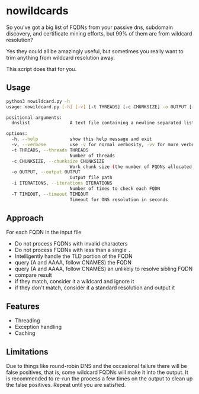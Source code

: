 # nowildcards

So you've got a big list of FQDNs from your passive dns, subdomain discovery, and certificate mining efforts, but 99% of them are from wildcard resolution?

Yes they could all be amazingly useful, but sometimes you really want to trim anything from wildcard resolution away.

This script does that for you.

## Usage

```bash
python3 nowildcard.py -h
usage: nowildcard.py [-h] [-v] [-t THREADS] [-c CHUNKSIZE] -o OUTPUT [-i ITERATIONS] [-T TIMEOUT] dnslist

positional arguments:
  dnslist               A text file containing a newline separated list of domain names

options:
  -h, --help            show this help message and exit
  -v, --verbose         use -v for normal verbosity, -vv for more verbosity, up to -vvvv
  -t THREADS, --threads THREADS
                        Number of threads
  -c CHUNKSIZE, --chunksize CHUNKSIZE
                        Work chunk size (the number of FQDNs allocated to each thread)
  -o OUTPUT, --output OUTPUT
                        Output file path
  -i ITERATIONS, --iterations ITERATIONS
                        Number of times to check each FQDN
  -T TIMEOUT, --timeout TIMEOUT
                        Timeout for DNS resolution in seconds
```

## Approach

For each FQDN in the input file
* Do not process FQDNs with invalid characters
* Do not process FQDNs with less than a single `.`
* Intelligently handle the TLD portion of the FQDN
* query (A and AAAA, follow CNAMES) the FQDN
* query (A and AAAA, follow CNAMES) an unlikely to resolve sibling FQDN
* compare result
* if they match, consider it a wildcard and ignore it
* if they don't match, consider it a standard resolution and output it

## Features

* Threading
* Exception handling
* Caching

## Limitations

Due to things like round-robin DNS and the occasional failure there will be false positives, that is, some wildcard FQDNs will make it into the output. It is recommended to re-run the process a few times on the output to clean up the false positives. Repeat until you are satisfied.
